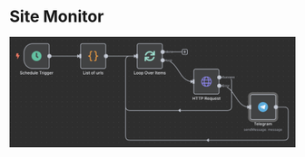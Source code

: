 # Site Monitor

![Workflow](https://raw.githubusercontent.com/arifnd/n8n-workflows/refs/heads/main/site-monitor/site-monitor.png)
